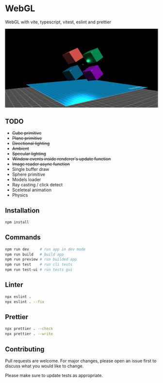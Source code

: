 # WebGL

WebGL with vite, typescript, vitest, eslint and prettier

![preview](./preview.png "WebGL Preview")

## TODO

-   ~~Cube primitive~~
-   ~~Plane primitive~~
-   ~~Directional lighting~~
-   ~~Ambient~~
-   ~~Specular lighting~~
-   ~~Window events inside renderer's update function~~
-   ~~Image reader async function~~
-   Single buffer draw
-   Sphere primitive
-   Models loader
-   Ray casting / click detect
-   Sceleteal animation
-   Physics

## Installation

```bash
npm install
```

## Commands

```bash
npm run dev     # run app in dev mode
npm run build   # build app
npm run preview # run builded app
npm run test    # run cli tests
npm run test-ui # run tests gui
```

## Linter

```bash
npx eslint .
npx eslint . --fix
```

## Prettier

```bash
npx prettier . --check
npx prettier . --write
```

## Contributing

Pull requests are welcome. For major changes, please open an issue first
to discuss what you would like to change.

Please make sure to update tests as appropriate.
